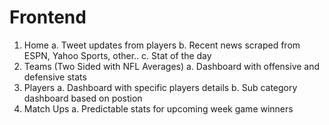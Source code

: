 # Frontend

1. Home
    a. Tweet updates from players
    b. Recent news scraped from ESPN, Yahoo Sports, other..
    c. Stat of the day
2. Teams (Two Sided with NFL Averages)
    a. Dashboard with offensive and defensive stats
3. Players
    a. Dashboard with specific players details 
    b. Sub category dashboard based on postion
4. Match Ups
    a. Predictable stats for upcoming week game winners
